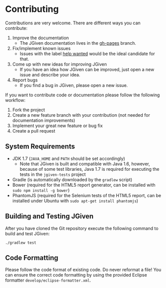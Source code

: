 # Contributing

Contributions are very welcome. There are different ways you can contribute:

1. Improve the documentation
    * The JGiven documentation lives in the [gh-pages](https://github.com/TNG/JGiven/tree/gh-pages) branch.
1. Fix/implement known issues
    * Issues with the label [help wanted](https://github.com/TNG/JGiven/labels/help%20wanted) would be the ideal candidate for that.
1. Come up with new ideas for improving JGiven
    * If you have an idea how JGiven can be improved, just open a new issue and describe your idea.
1. Report bugs
    * If you find a bug in JGiven, please open a new issue.

If you want to contribute code or documentation please follow the following workflow:

1. Fork the project
2. Create a new feature branch with your contribution (not needed for documentation improvements)
3. Implement your great new feature or bug fix
4. Create a pull request

## System Requirements

* JDK 1.7 (`JAVA_HOME` and `PATH` should be set accordingly)
    - Note that JGiven is built and compatible with Java 1.6, however, because of some test libraries, Java 1.7 is required for executing the tests in the `jgiven-tests` project
* Gradle (is automatically downloaded by the `gradlew` script)
* Bower (required for the HTML5 report generator, can be installed with `sudo npm install -g bower`)
* PhantomJS (required for the Selenium tests of the HTML5 report, can be installed under Ubuntu with `sudo apt-get install phantomjs`)

## Building and Testing JGiven

After you have cloned the Git repository execute the following command to build and test JGiven:

```
./gradlew test
```

## Code Formatting

Please follow the code format of existing code. Do never reformat a file!
You can ensure the correct code formatting by using the provided Eclipse formatter `develop/eclipse-formatter.xml`.
